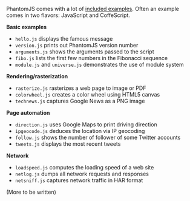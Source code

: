 PhantomJS comes with a lot of [included examples](https://github.com/ariya/phantomjs/tree/master/examples). Often an example comes in two flavors: JavaScript and CoffeScript.

**Basic examples**

* `hello.js` displays the famous message
* `version.js` prints out PhantomJS version number
* `arguments.js` shows the arguments passed to the script
* `fibo.js` lists the first few numbers in the Fibonacci sequence
* `module.js` and `universe.js` demonstrates the use of module system

**Rendering/rasterization**

* `rasterize.js` rasterizes a web page to image or PDF
* `colorwheel.js` creates a color wheel using HTML5 canvas
* `technews.js` captures Google News as a PNG image

**Page automation**

* `direction.js` uses Google Maps to print driving direction
* `ipgeocode.js` deduces the location via IP geocoding
* `follow.js` shows the number of follower of some Twitter accounts
* `tweets.js` displays the most recent tweets

**Network**

* `loadspeed.js` computes the loading speed of a web site
* `netlog.js` dumps all network requests and responses
* `netsniff.js` captures network traffic in HAR format

(More to be written)